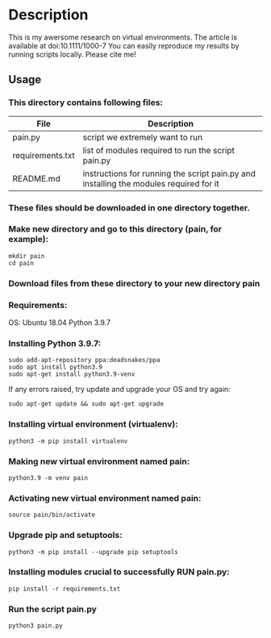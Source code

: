 # Description

This is my awersome research on virtual environments. The article is available at doi:10.1111/1000-7 
You can easily reproduce my results by running scripts locally.
Please cite me!

## Usage

### This directory contains following files:
File | Description
------------ | -------------
pain.py | script we extremely want to run
requirements.txt | list of modules required to run the script pain.py
README.md | instructions for running the script pain.py and installing the modules required for it

### These files should be downloaded in one directory together.

### Make new directory and go to this directory (pain, for example):
```
mkdir pain
cd pain
```

### Download files from these directory to your new directory pain

### Requirements:
OS: Ubuntu 18.04
Python 3.9.7

### Installing Python 3.9.7:
```
sudo add-apt-repository ppa:deadsnakes/ppa
sudo apt install python3.9
sudo apt-get install python3.9-venv
```

If any errors raised, try update and upgrade your OS and try again:
```
sudo apt-get update && sudo apt-get upgrade
```

### Installing virtual environment (virtualenv):
```
python3 -m pip install virtualenv
```

### Making new virtual environment named pain:
```
python3.9 -m venv pain
```

### Activating new virtual environment named pain:
```
source pain/bin/activate
```

### Upgrade pip and setuptools:
```
python3 -m pip install --upgrade pip setuptools
```

### Installing modules crucial to successfully RUN pain.py:
```
pip install -r requirements.txt
```

### Run the script pain.py
```
python3 pain.py
```



